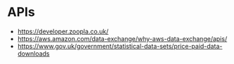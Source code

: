 # APIs
- https://developer.zoopla.co.uk/
- https://aws.amazon.com/data-exchange/why-aws-data-exchange/apis/
- https://www.gov.uk/government/statistical-data-sets/price-paid-data-downloads
